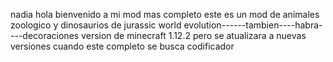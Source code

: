 
nadia hola bienvenido a mi mod mas completo  este es un mod de animales zoologico  y dinosaurios de   jurassic world evolution------tambien----habra----decoraciones  version de minecraft 1.12.2 pero se atualizara a nuevas versiones cuando este completo se busca codificador 


